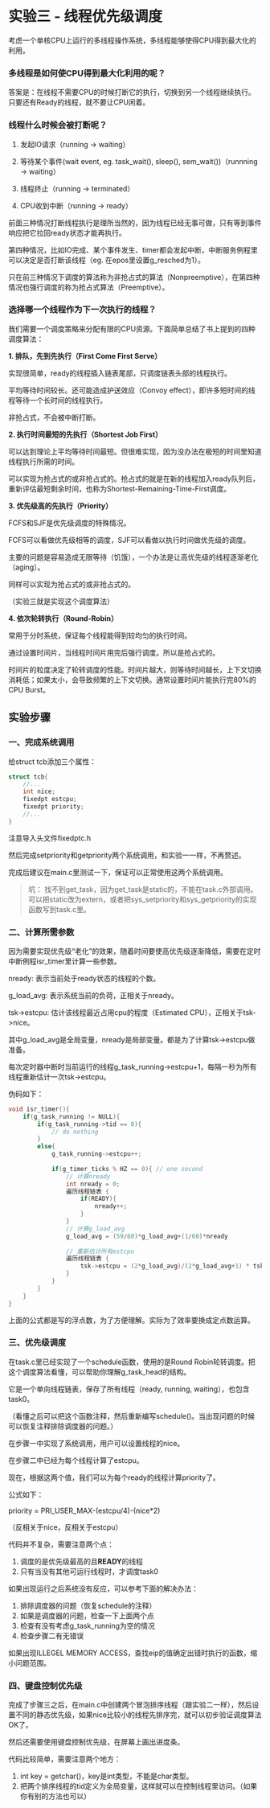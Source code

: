 # 实验三 - 线程优先级调度

考虑一个单核CPU上运行的多线程操作系统，多线程能够使得CPU得到最大化的利用。

### 多线程是如何使CPU得到最大化利用的呢？

答案是：在线程不需要CPU的时候打断它的执行，切换到另一个线程继续执行。只要还有Ready的线程，就不要让CPU闲着。

### 线程什么时候会被打断呢？

1. 发起IO请求（running -> waiting）

2. 等待某个事件(wait event, eg. task_wait(), sleep(), sem_wait())（runnning -> waiting）

3. 线程终止（running -> terminated）

4. CPU收到中断（running -> ready）

前面三种情况打断线程执行是理所当然的，因为线程已经无事可做，只有等到事件响应把它拉回ready状态才能再执行。

第四种情况，比如IO完成、某个事件发生、timer都会发起中断，中断服务例程里可以决定是否打断该线程（eg. 在epos里设置g_resched为1）。

只在前三种情况下调度的算法称为非抢占式的算法（Nonpreemptive），在第四种情况也强行调度的称为抢占式算法（Preemptive）。

### 选择哪一个线程作为下一次执行的线程？

我们需要一个调度策略来分配有限的CPU资源。下面简单总结了书上提到的四种调度算法：

**1. 排队，先到先执行（First Come First Serve）**

实现很简单，ready的线程插入链表尾部，只调度链表头部的线程执行。

平均等待时间较长。还可能造成护送效应（Convoy effect），即许多短时间的线程等待一个长时间的线程执行。

非抢占式，不会被中断打断。

**2. 执行时间最短的先执行（Shortest Job First）**

可以达到理论上平均等待时间最短。但很难实现，因为没办法在极短的时间里知道线程执行所需的时间。

可以实现为抢占式的或非抢占式的。抢占式的就是在新的线程加入ready队列后，重新评估最短剩余时间，也称为Shortest-Remaining-Time-First调度。

**3. 优先级高的先执行（Priority）**

FCFS和SJF是优先级调度的特殊情况。

FCFS可以看做优先级相等的调度，SJF可以看做以执行时间做优先级的调度。

主要的问题是容易造成无限等待（饥饿），一个办法是让高优先级的线程逐渐老化（aging）。

同样可以实现为抢占式的或非抢占式的。

（实验三就是实现这个调度算法）

**4. 依次轮转执行（Round-Robin）**

常用于分时系统，保证每个线程能得到较均匀的执行时间。

通过设置时间片，当线程时间片用完后强行调度。所以是抢占式的。

时间片的粒度决定了轮转调度的性能。时间片越大，则等待时间越长，上下文切换消耗低；如果太小，会导致频繁的上下文切换。通常设置时间片能执行完80%的CPU Burst。


## 实验步骤

### 一、完成系统调用

给struct tcb添加三个属性：

```C
struct tcb{
	//...
	int nice;
	fixedpt estcpu;
	fixedpt priority;
	//...
}
```

注意导入头文件fixedptc.h

然后完成setpriority和getpriority两个系统调用，和实验一一样，不再赘述。

完成后建议在main.c里测试一下，保证可以正常使用这两个系统调用。

> 坑：
找不到get_task，因为get_task是static的，不能在task.c外部调用。
可以把static改为extern，或者把sys_setpriority和sys_getpriority的实现函数写到task.c里。

### 二、计算所需参数

因为需要实现优先级“老化”的效果，随着时间要使高优先级逐渐降低，需要在定时中断例程isr_timer里计算一些参数。

nready: 表示当前处于ready状态的线程的个数。

g_load_avg: 表示系统当前的负荷，正相关于nready。

tsk->estcpu: 估计该线程最近占用cpu的程度（Estimated CPU），正相关于tsk->nice。

其中g_load_avg是全局变量，nready是局部变量。都是为了计算tsk->estcpu做准备。

每次定时器中断时当前运行的线程g_task_running->estcpu+1，每隔一秒为所有线程重新估计一次tsk->estcpu。

伪码如下：

```C
void isr_timer(){
	if(g_task_running != NULL){
		if(g_task_running->tid == 0){
			// do nothing
		}
		else{
			g_task_running->estcpu++;
			
			if(g_timer_ticks % HZ == 0){ // one second
				// 计算nready
				int nready = 0;
				遍历线程链表 {
					if(READY){
						nready++;
					}
				}
				// 计算g_load_avg
				g_load_avg = (59/60)*g_load_avg+(1/60)*nready
				
				// 重新估计所有estcpu
				遍历线程链表 {
					tsk->estcpu = (2*g_load_avg)/(2*g_load_avg+1) * tsk->estcpu + tsk->nice;
				}
			}
		}
	}
}
```

上面的公式都是写的浮点数，为了方便理解。实际为了效率要换成定点数运算。

### 三、优先级调度

在task.c里已经实现了一个schedule函数，使用的是Round Robin轮转调度。把这个调度算法看懂，可以帮助你理解g_task_head的结构。

它是一个单向线程链表，保存了所有线程（ready, running, waiting），也包含task0。

（看懂之后可以把这个函数注释，然后重新编写schedule()。当出现问题的时候可以恢复注释排除调度器的问题。）

在步骤一中实现了系统调用，用户可以设置线程的nice。

在步骤二中已经为每个线程计算了estcpu。

现在，根据这两个值，我们可以为每个ready的线程计算priority了。

公式如下：

priority = PRI_USER_MAX-(estcpu/4)-(nice*2)

（反相关于nice，反相关于estcpu）

代码并不复杂，需要注意两个点：
1. 调度的是优先级最高的且**READY**的线程
2. 只有当没有其他可运行线程时，才调度task0

如果出现运行之后系统没有反应，可以参考下面的解决办法：
1. 排除调度器的问题（恢复schedule的注释）
2. 如果是调度器的问题，检查一下上面两个点
3. 检查有没有考虑g_task_running为空的情况
4. 检查步骤二有无错误

如果出现ILLEGEL MEMORY ACCESS，查找eip的值确定出错时执行的函数，缩小问题范围。

### 四、键盘控制优先级

完成了步骤三之后，在main.c中创建两个冒泡排序线程（跟实验二一样），然后设置不同的静态优先级，如果nice比较小的线程先排序完，就可以初步验证调度算法OK了。

然后还需要使用键盘控制优先级，在屏幕上画出进度条。

代码比较简单，需要注意两个地方：
1. int key = getchar()，key是int类型，不能是char类型。
2. 把两个排序线程的tid定义为全局变量，这样就可以在控制线程里访问。（如果你有别的方法也可以）
